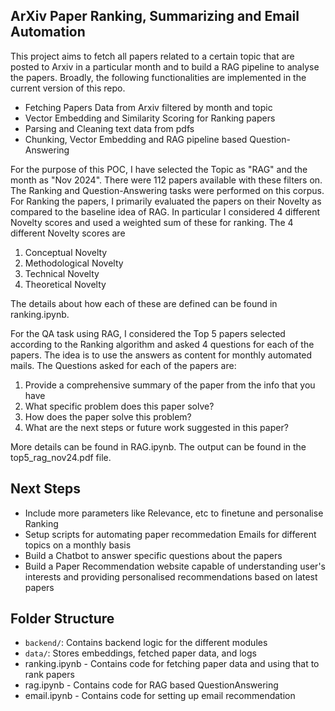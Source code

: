 ## ArXiv Paper Ranking, Summarizing and Email Automation

This project aims to fetch all papers related to a certain topic that are posted to Arxiv in a particular month and to build a RAG pipeline to analyse the papers.
Broadly, the following functionalities are implemented in the current version of this repo.

- Fetching Papers Data from Arxiv filtered by month and topic
- Vector Embedding and Similarity Scoring for Ranking papers
- Parsing and Cleaning text data from pdfs
- Chunking, Vector Embedding and RAG pipeline based Question-Answering


For the purpose of this POC, I have selected the Topic as "RAG" and the month as "Nov 2024". There were 112 papers available with these filters on. 
The Ranking and Question-Answering tasks were performed on this corpus.
For Ranking the papers, I primarily evaluated the papers on their Novelty as compared to the baseline idea of RAG. In particular I considered 4 different Novelty scores and used a weighted sum of these for ranking. The 4 different Novelty scores are

1. Conceptual Novelty
2. Methodological Novelty
3. Technical Novelty
4. Theoretical Novelty

The details about how each of these are defined can be found in ranking.ipynb.

For the QA task using RAG, I considered the Top 5 papers selected according to the Ranking algorithm and asked 4 questions for each of the papers.
The idea is to use the answers as content for monthly automated mails. The Questions asked for each of the papers are:

1. Provide a comprehensive summary of the paper from the info that you have
2. What specific problem does this paper solve?
3. How does the paper solve this problem?
4. What are the next steps or future work suggested in this paper?

More details can be found in RAG.ipynb.
The output can be found in the top5_rag_nov24.pdf file. 

## Next Steps

- Include more parameters like Relevance, etc to finetune and personalise Ranking
- Setup scripts for automating paper recommedation Emails for different topics on a monthly basis
- Build a Chatbot to answer specific questions about the papers
- Build a Paper Recommendation website capable of understanding user's interests and providing personalised recommendations based on latest papers

## Folder Structure

- `backend/`: Contains backend logic for the different modules
- `data/`: Stores embeddings, fetched paper data, and logs
- ranking.ipynb - Contains code for fetching paper data and using that to rank papers
- rag.ipynb - Contains code for RAG based QuestionAnswering
- email.ipynb - Contains code for setting up email recommendation
